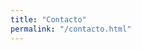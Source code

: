 ```yaml
---
title: "Contacto"
permalink: "/contacto.html"
---
```


<!-- www.123formbuilder.com script begins here --><script type="text/javascript" defer src="//www.123formbuilder.com/embed/5288778.js" data-role="form" data-default-width="650px"></script><!-- www.123formbuilder.com script ends here -->